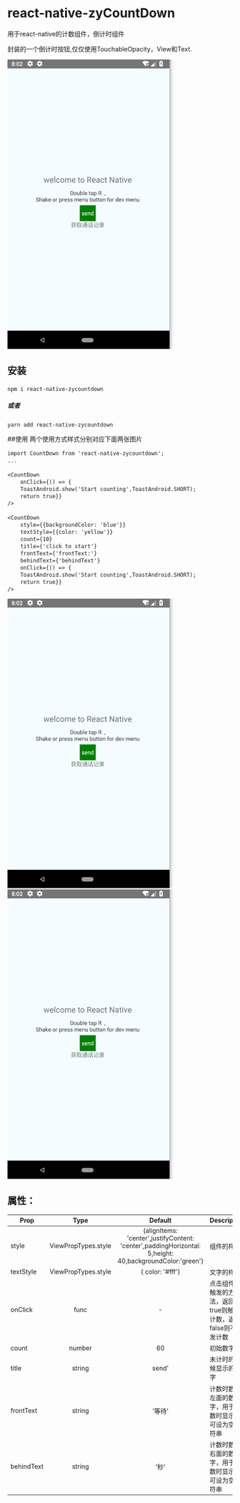 # react-native-zyCountDown
用于react-native的计数组件，倒计时组件

  封装的一个倒计时按钮,仅仅使用TouchableOpacity，View和Text.  <br/>
  
![](https://github.com/lizhuoyuan/react-native-CountDown/blob/master/1.gif)


## 安装
`npm i react-native-zycountdown`
#####   或者
`yarn add react-native-zycountdown`

##使用
两个使用方式样式分别对应下面两张图片
```
import CountDown from 'react-native-zycountdown';
...

<CountDown
    onClick={() => {
    ToastAndroid.show('Start counting',ToastAndroid.SHORT);
    return true}}
/>

<CountDown
    style={{backgroundColor: 'blue'}}
    textStyle={{color: 'yellow'}}
    count={10}
    title={'click to start'}
    frontText={'frontText:'}
    behindText={'behindText'}
    onClick={() => {
    ToastAndroid.show('Start counting',ToastAndroid.SHORT);
    return true}}
/>
```
![](https://github.com/lizhuoyuan/react-native-CountDown/blob/master/1.gif)
![](https://github.com/lizhuoyuan/react-native-CountDown/blob/master/1.gif)

## 属性：
| Prop | Type | Default | Description
| ---------- | :-----------:         |:---------------:| -----------|
| style      | ViewPropTypes.style |{alignItems: 'center',justifyContent: 'center',paddingHorizontal: 5,height: 40,backgroundColor:'green'}              |组件的样式 
| textStyle      | ViewPropTypes.style               |  { color: '#fff'}               |文字的样式 
| onClick  | func   | -               |点击组件时触发的方法，返回true则触发计数，返回false则不触发计数
| count  | number   | 60               |初始数字
| title  | string   | send'              |未计时的时候显示的文字
| frontText  | string   | '等待'               |计数时数字左面的数字，用于计数时显示，可设为空字符串
| behindText  | string   | '秒'               |计数时数字右面的数字，用于计数时显示，可设为空字符串
